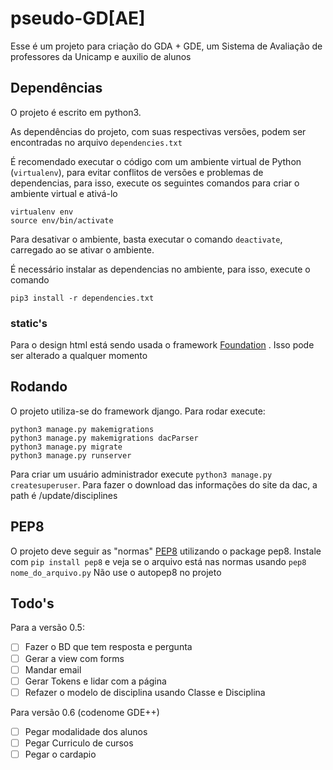 # pseudo-GD[AE]
Esse é um projeto para criação do GDA + GDE, um Sistema de Avaliação de professores da Unicamp e auxilio de alunos

## Dependências
O projeto é escrito em python3.

As dependências do projeto, com suas respectivas versões, podem ser encontradas no arquivo `dependencies.txt`

É recomendado executar o código com um ambiente virtual de Python (`virtualenv`), para evitar conflitos de versões e problemas de dependencias, para isso, execute os seguintes comandos para criar o ambiente virtual e ativá-lo

```
virtualenv env
source env/bin/activate
```

Para desativar o ambiente, basta executar o comando `deactivate`, carregado ao se ativar o ambiente.

É necessário instalar as dependencias no ambiente, para isso, execute o comando

```
pip3 install -r dependencies.txt
```

### static's
Para o design html está sendo usada o framework [Foundation](http://foundation.zurb.com/sites/docs/) . Isso pode ser alterado a qualquer momento

## Rodando
O projeto utiliza-se do framework django. Para rodar execute:

```
python3 manage.py makemigrations
python3 manage.py makemigrations dacParser
python3 manage.py migrate
python3 manage.py runserver
```

Para criar um usuário administrador execute `python3 manage.py createsuperuser`.
Para fazer o download das informações do site da dac, a path é /update/disciplines


## PEP8
O projeto deve seguir as "normas" [PEP8](http://pep8.org/) utilizando o package pep8. Instale com `pip install pep8` e veja se o arquivo está nas normas usando `pep8 nome_do_arquivo.py`
Não use o autopep8 no projeto

## Todo's
Para a versão 0.5:
- [ ] Fazer o BD que tem resposta e pergunta
- [ ] Gerar a view com forms
- [ ] Mandar email
- [ ] Gerar Tokens e lidar com a página
- [ ] Refazer o modelo de disciplina usando Classe e Disciplina

Para versão 0.6 (codenome GDE++)
- [ ] Pegar modalidade dos alunos
- [ ] Pegar Curriculo de cursos
- [ ] Pegar o cardapio
